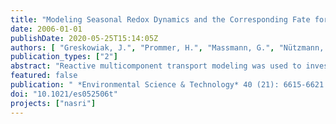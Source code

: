 ```yaml
---
title: "Modeling Seasonal Redox Dynamics and the Corresponding Fate for the Pharmaceutical Residue Phenazone During Artificial Recharge of Groundwater"
date: 2006-01-01
publishDate: 2020-05-25T15:14:05Z
authors: [ "Greskowiak, J.", "Prommer, H.", "Massmann, G.", "Nützmann, G." ]
publication_types: ["2"]
abstract: "Reactive multicomponent transport modeling was used to investigate and quantify the factors that affect redox zonation and the fate of the pharmaceutical residue phenazone during artificial recharge of groundwater at an infiltration site in Berlin, Germany. The calibrated model and the corresponding sensitivity analysis demonstrated that temporal and spatial redox zonation at the study site was driven by seasonally changing, temperature-dependent organic matter degradation rates. Breakthrough of phenazone at monitoring wells occurred primarily during the warmer summer months, when anaerobic conditions developed. Assuming a redoxsensitive phenazone degradation behavior the model results provided an excellent agreement between simulated and measured phenazone concentrations. Therefore, the fate of phenazone was shown to be indirectly controlled by the infiltration water temperature through its effect on the aquifer’s redox conditions. Other factors such as variable residence times appeared to be of less importance."
featured: false
publication: " *Environmental Science & Technology* 40 (21): 6615-6621 [10.1021/es052506t](https://doi.org/10.1021/es052506t)"
doi: "10.1021/es052506t"
projects: ["nasri"]
---
```


